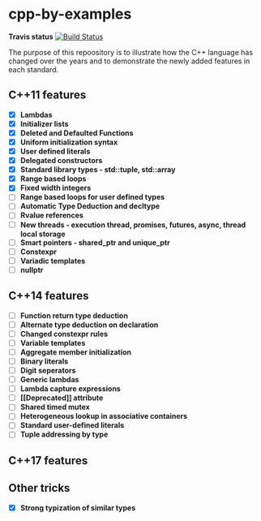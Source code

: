 # cpp-by-examples

**Travis status** [![Build Status](https://travis-ci.org/Ju57iCe/cpp-by-examples.svg?branch=master)](https://travis-ci.org/Ju57iCe/cpp-by-examples)

The purpose of this repoository is to illustrate how the C++ language has changed over the years and to demonstrate the newly added features in each standard.

## C++11 features

- [X] **Lambdas**
- [X] **Initializer lists**
- [X] **Deleted and Defaulted Functions**
- [X] **Uniform initialization syntax**
- [X] **User defined literals**
- [X] **Delegated constructоrs**
- [X] **Standard library types - std::tuple, std::array**
- [X] **Range based loops**
- [X] **Fixed width integers**
- [ ] **Range based loops for user defined types**
- [ ] **Automatic Type Deduction and decltype**
- [ ] **Rvalue references**
- [ ] **New threads - execution thread, promises, futures, async, thread local storage**
- [ ] **Smart pointers - shared_ptr and unique_ptr**
- [ ] **Constexpr**
- [ ] **Variadic templates**
- [ ] **nullptr**

## C++14 features

- [ ] **Function return type deduction**
- [ ] **Alternate type deduction on declaration**
- [ ] **Changed constexpr rules**
- [ ] **Variable templates**
- [ ] **Aggregate member initialization**
- [ ] **Binary literals**
- [ ] **Digit seperators**
- [ ] **Generic lambdas**
- [ ] **Lambda capture expressions**
- [ ] **[[Deprecated]] attribute**
- [ ] **Shared timed mutex**
- [ ] **Heterogeneous lookup in associative containers**
- [ ] **Standard user-defined literals**
- [ ] **Tuple addressing by type**

## C++17 features

## Other tricks

- [x] **Strong typization of similar types**
